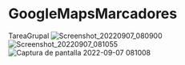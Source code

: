 # GoogleMapsMarcadores
TareaGrupal
![Screenshot_20220907_080900](https://user-images.githubusercontent.com/87737964/188942794-9be85903-fc7c-4818-9680-32a3c4c1336c.png)
![Screenshot_20220907_081055](https://user-images.githubusercontent.com/87737964/188942807-56f8a5fb-14ea-4fa5-b529-f2f266c9b4b1.png)
![Captura de pantalla 2022-09-07 081008](https://user-images.githubusercontent.com/87737964/188942824-06acc7f1-7905-4e0b-b358-3f116e2c37dd.png)
